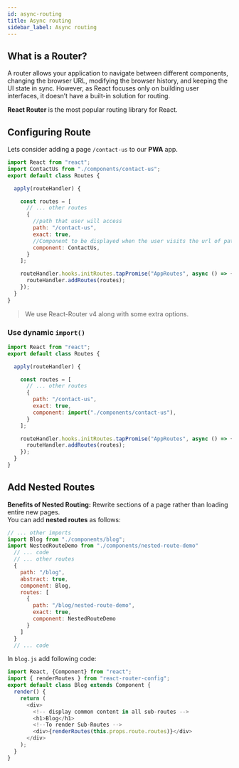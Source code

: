 ```yaml
---
id: async-routing
title: Async routing
sidebar_label: Async routing
---
```


## What is a Router?
  A router allows your application to navigate between different components, changing the browser URL, 
  modifying the browser history, and keeping the UI state in sync. However, as React focuses only on 
  building user interfaces, it doesn’t have a built-in solution for routing. 
   
  **React Router** is the most popular routing library for React.

## Configuring Route
Lets consider adding a page `/contact-us` to our **PWA** app.

```javascript
import React from "react";
import ContactUs from "./components/contact-us";
export default class Routes {

  apply(routeHandler) {

    const routes = [
      // ... other routes
      {
        //path that user will access
        path: "/contact-us", 
        exact: true,          
        //Component to be displayed when the user visits the url of path
        component: ContactUs, 
      }
    ];

    routeHandler.hooks.initRoutes.tapPromise("AppRoutes", async () => {
      routeHandler.addRoutes(routes);
    });
  }
}
```
> We use React-Router v4 along with some extra options.

### Use dynamic `import()`

```javascript
import React from "react";
export default class Routes {

  apply(routeHandler) {

    const routes = [
      // ... other routes
      {
        path: "/contact-us",
        exact: true,
        component: import("./components/contact-us"),
      }
    ];

    routeHandler.hooks.initRoutes.tapPromise("AppRoutes", async () => {
      routeHandler.addRoutes(routes);
    });
  }
}
```

## Add Nested Routes
**Benefits of Nested Routing:** Rewrite sections of a page rather than loading entire new pages.  
You can add **nested routes** as follows:

```javascript
// ... other imports
import Blog from "./components/blog";
import NestedRouteDemo from "./components/nested-route-demo"
  // ... code
  // ... other routes
  {
    path: "/blog",
    abstract: true,
    component: Blog,
    routes: [
      {
        path: "/blog/nested-route-demo",
        exact: true,
        component: NestedRouteDemo
      }
    ]
  }
  // ... code
```

In `blog.js` add following code:
```javascript
import React, {Component} from "react";
import { renderRoutes } from "react-router-config";
export default class Blog extends Component {
  render() {
    return (
      <div>
        <!-- display common content in all sub-routes -->
        <h1>Blog</h1>
        <!--To render Sub-Routes -->
        <div>{renderRoutes(this.props.route.routes)}</div>
      </div>
    );
  }
}
```



<div class="custom-slant"></div>  
